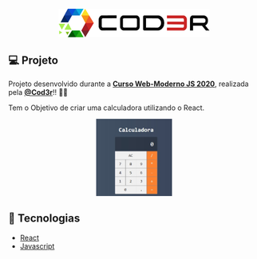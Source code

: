 <p align="center">
    <img alt="Logo" title="Cod3r" src=".github/logo.png"  width="60%" >
</p>


## 💻 Projeto

Projeto desenvolvido durante a **[Curso Web-Moderno JS 2020](https://www.cod3r.com.br/courses/web-moderno)**, realizada pela **[@Cod3r](https://www.cod3r.com.br/)**!! :rocket::rocket:

<p>Tem o Objetivo de criar uma calculadora utilizando o React.</p>

<p align="center">
  <img alt="Calculadora" src=".github/layout.png" width="30%">
</p>


## 🚀 Tecnologias

- [React](https://reactjs.org) 
- [Javascript](https://www.javascript.com/)

